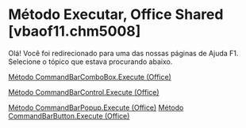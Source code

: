 
# Método Executar, Office Shared [vbaof11.chm5008]

Olá! Você foi redirecionado para uma das nossas páginas de Ajuda F1. Selecione o tópico que estava procurando abaixo.

[Método CommandBarComboBox.Execute (Office)](http://msdn.microsoft.com/library/13ec7924-2420-c0c0-750f-4dae8b8e1503%28Office.15%29.aspx)

[Método CommandBarControl.Execute (Office)](http://msdn.microsoft.com/library/5b95846f-99c6-93b3-2167-6bd7acf5d508%28Office.15%29.aspx)

[Método CommandBarPopup.Execute (Office)](http://msdn.microsoft.com/library/fedebe76-86f5-9c30-6e23-a20e0024bbf4%28Office.15%29.aspx)
[Método CommandBarButton.Execute (Office)](http://msdn.microsoft.com/library/1cf36559-86ba-8a9c-ef81-ef72185dd21c%28Office.15%29.aspx)
